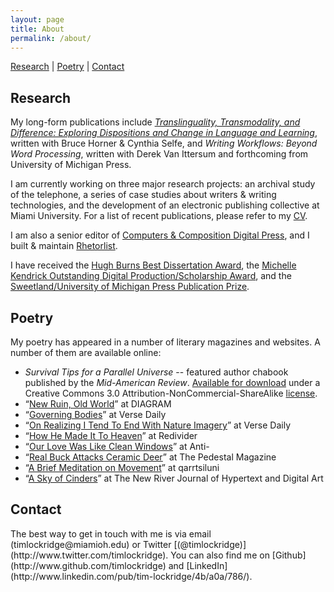 ```yaml
---
layout: page
title: About
permalink: /about/
---
```

[Research](#research) | [Poetry](#poetry) | [Contact](#contact)

<h2 id="research">Research</h2>

My long-form publications include [*Translinguality, Transmodality, and Difference: Exploring Dispositions and Change in Language and Learning*](http://intermezzo.enculturation.net/01/ttd-horner-selfe-lockridge/index.htm), written with Bruce Horner & Cynthia Selfe, and *Writing Workflows: Beyond Word Processing*, written with Derek Van Ittersum and forthcoming from University of Michigan Press.


I am currently working on three major research projects: an archival study of the telephone, a series of case studies about writers & writing technologies, and the development of an electronic publishing collective at Miami University. For a list of recent publications, please refer to my [CV](/../cv).

I am also a senior editor of [Computers & Composition Digital Press](http://ccdigitalpress.org), and I built & maintain [Rhetorlist](https://www.rhetorlist.net).

I have received the [Hugh Burns Best Dissertation Award](http://candcblog.org/computersandcomposition/awards/hughburns.htm), the [Michelle Kendrick Outstanding Digital Production/Scholarship Award](http://candcblog.org/computersandcomposition/awards/digital.htm), and the [Sweetland/University of Michigan Press Publication Prize](https://www.digitalrhetoriccollaborative.org/2018/07/26/sweetland-um-press-book-prize-awarded-to-tim-lockridge-and-derek-van-ittersum/).

<h2 id="poetry">Poetry</h2>

My poetry has appeared in a number of literary magazines and websites. A number of them are available online:

* *Survival Tips for a Parallel Universe* -- featured author chabook published by the *Mid-American Review*. [Available for download](http://timlockridge.com/lockridge-survival-tips.pdf) under a Creative Commons 3.0 Attribution-NonCommercial-ShareAlike [license](http://creativecommons.org/licenses/by-nc-sa/3.0/).
* “[New Ruin, Old World](http://thediagram.com/9_5/lockridge.html)” at DIAGRAM
* “[Governing Bodies](http://www.versedaily.org/2008/governingbodies.shtml)” at Verse Daily
* “[On Realizing I Tend To End With Nature Imagery](http://www.versedaily.org/2007/natureimagery.shtml)” at Verse Daily
* “[How He Made It To Heaven](http://www.redividerjournal.org/how-he-made-it-into-heave/)” at Redivider
* “[Our Love Was Like Clean Windows](http://anti-poetry.com/lockridgeti2)” at Anti-
* “[Real Buck Attacks Ceramic Deer](http://www.thepedestalmagazine.com/gallery.php?item=2319)” at The Pedestal Magazine
* “[A Brief Meditation on Movement](http://qarrtsiluni.com/2008/06/22/a-brief-meditation-on-movement)” at qarrtsiluni
* “[A Sky of Cinders](http://www.cddc.vt.edu/journals/newriver/07Fall/lockridge/index.html)” at The New River Journal of Hypertext and Digital Art

<h2 id="contact">Contact</h2>
The best way to get in touch with me is via email <br />(timlockridge@miamioh.edu) or Twitter [(@timlockridge)](http://www.twitter.com/timlockridge). You can also find me on [Github](http://www.github.com/timlockridge) and [LinkedIn](http://www.linkedin.com/pub/tim-lockridge/4b/a0a/786/).
